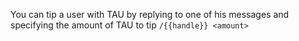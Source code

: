 You can tip a user with TAU by replying to one of his messages and specifying the amount of TAU to tip
`/{{handle}} <amount>`